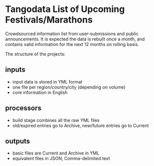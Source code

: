 # Tangodata List of Upcoming Festivals/Marathons

Crowdsourced information list from user-submissions and public announcements.
It is expected the data is rebuilt once a month, and contains valid information
for the next 12 months on rolling basis.

The structure of the projects:

## inputs

- input data is stored in YML format
- one file per region/country/city (depending on volume)
- core information in English

## processors

- build stage combines all the raw YML files
- old/expired entries go to Archive, new/future entries go to Current

## outputs

- basic files are Current and Archive in YML
- equivalent files in JSON, Comma-delimited text

